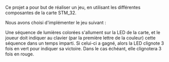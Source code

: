Ce projet a pour but de réaliser un jeu, en utilisant les différentes composantes de la carte STM_32.

Nous avons choisi d'implémenter le jeu suivant : 

Une séquence de lumières colorées s'allument sur la LED de la carte, et le joueur doit 
indiquer au clavier (par la première lettre de la couleur) cette séquence dans un temps imparti.
Si celui-ci a gagné, alors la LED clignote 3 fois en vert pour indiquer sa victoire. Dans le cas échéant, elle clignotera 3 fois en rouge.

